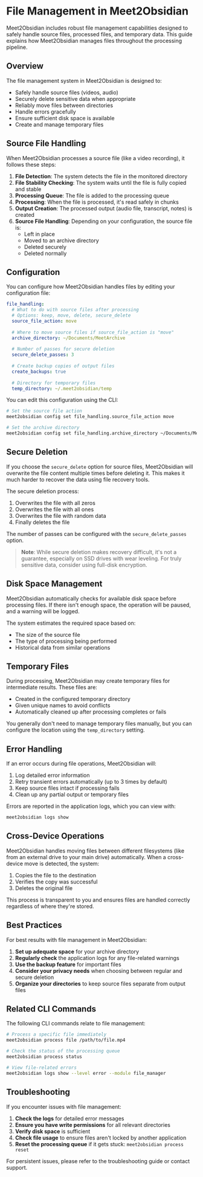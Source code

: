 # File Management in Meet2Obsidian

Meet2Obsidian includes robust file management capabilities designed to safely handle source files, processed files, and temporary data. This guide explains how Meet2Obsidian manages files throughout the processing pipeline.

## Overview

The file management system in Meet2Obsidian is designed to:

- Safely handle source files (videos, audio)
- Securely delete sensitive data when appropriate
- Reliably move files between directories
- Handle errors gracefully
- Ensure sufficient disk space is available
- Create and manage temporary files

## Source File Handling

When Meet2Obsidian processes a source file (like a video recording), it follows these steps:

1. **File Detection**: The system detects the file in the monitored directory
2. **File Stability Checking**: The system waits until the file is fully copied and stable
3. **Processing Queue**: The file is added to the processing queue
4. **Processing**: When the file is processed, it's read safely in chunks
5. **Output Creation**: The processed output (audio file, transcript, notes) is created
6. **Source File Handling**: Depending on your configuration, the source file is:
   - Left in place
   - Moved to an archive directory
   - Deleted securely
   - Deleted normally

## Configuration

You can configure how Meet2Obsidian handles files by editing your configuration file:

```yaml
file_handling:
  # What to do with source files after processing
  # Options: keep, move, delete, secure_delete
  source_file_action: move
  
  # Where to move source files if source_file_action is "move"
  archive_directory: ~/Documents/MeetArchive
  
  # Number of passes for secure deletion
  secure_delete_passes: 3
  
  # Create backup copies of output files
  create_backups: true
  
  # Directory for temporary files
  temp_directory: ~/.meet2obsidian/temp
```

You can edit this configuration using the CLI:

```bash
# Set the source file action
meet2obsidian config set file_handling.source_file_action move

# Set the archive directory
meet2obsidian config set file_handling.archive_directory ~/Documents/MeetArchive
```

## Secure Deletion

If you choose the `secure_delete` option for source files, Meet2Obsidian will overwrite the file content multiple times before deleting it. This makes it much harder to recover the data using file recovery tools.

The secure deletion process:
1. Overwrites the file with all zeros
2. Overwrites the file with all ones
3. Overwrites the file with random data
4. Finally deletes the file

The number of passes can be configured with the `secure_delete_passes` option.

> **Note**: While secure deletion makes recovery difficult, it's not a guarantee, especially on SSD drives with wear leveling. For truly sensitive data, consider using full-disk encryption.

## Disk Space Management

Meet2Obsidian automatically checks for available disk space before processing files. If there isn't enough space, the operation will be paused, and a warning will be logged.

The system estimates the required space based on:
- The size of the source file
- The type of processing being performed
- Historical data from similar operations

## Temporary Files

During processing, Meet2Obsidian may create temporary files for intermediate results. These files are:
- Created in the configured temporary directory
- Given unique names to avoid conflicts
- Automatically cleaned up after processing completes or fails

You generally don't need to manage temporary files manually, but you can configure the location using the `temp_directory` setting.

## Error Handling

If an error occurs during file operations, Meet2Obsidian will:
1. Log detailed error information
2. Retry transient errors automatically (up to 3 times by default)
3. Keep source files intact if processing fails
4. Clean up any partial output or temporary files

Errors are reported in the application logs, which you can view with:

```bash
meet2obsidian logs show
```

## Cross-Device Operations

Meet2Obsidian handles moving files between different filesystems (like from an external drive to your main drive) automatically. When a cross-device move is detected, the system:
1. Copies the file to the destination
2. Verifies the copy was successful
3. Deletes the original file

This process is transparent to you and ensures files are handled correctly regardless of where they're stored.

## Best Practices

For best results with file management in Meet2Obsidian:

1. **Set up adequate space** for your archive directory
2. **Regularly check** the application logs for any file-related warnings
3. **Use the backup feature** for important files
4. **Consider your privacy needs** when choosing between regular and secure deletion
5. **Organize your directories** to keep source files separate from output files

## Related CLI Commands

The following CLI commands relate to file management:

```bash
# Process a specific file immediately
meet2obsidian process file /path/to/file.mp4

# Check the status of the processing queue
meet2obsidian process status

# View file-related errors
meet2obsidian logs show --level error --module file_manager
```

## Troubleshooting

If you encounter issues with file management:

1. **Check the logs** for detailed error messages
2. **Ensure you have write permissions** for all relevant directories
3. **Verify disk space** is sufficient
4. **Check file usage** to ensure files aren't locked by another application
5. **Reset the processing queue** if it gets stuck: `meet2obsidian process reset`

For persistent issues, please refer to the troubleshooting guide or contact support.